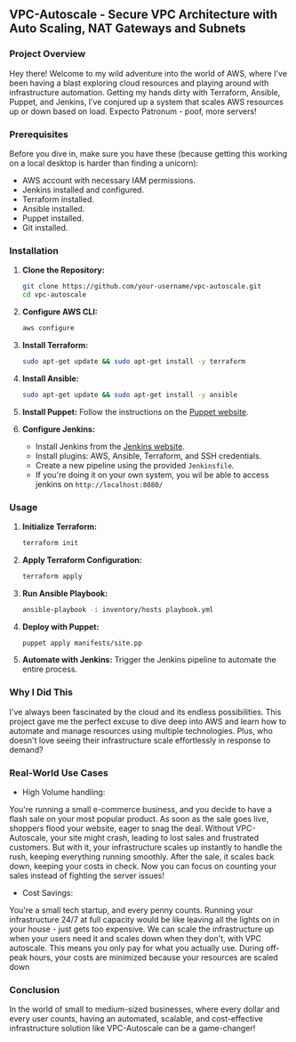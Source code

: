 ## VPC-Autoscale - Secure VPC Architecture with Auto Scaling, NAT Gateways and Subnets

### Project Overview

Hey there! Welcome to my wild adventure into the world of AWS, where I've been having a blast exploring cloud resources and playing around with infrastructure automation. Getting my hands dirty with Terraform, Ansible, Puppet, and Jenkins, I’ve conjured up a system that scales AWS resources up or down based on load. Expecto Patronum - poof, more servers!

### Prerequisites

Before you dive in, make sure you have these (because getting this working on a local desktop is harder than finding a unicorn):
- AWS account with necessary IAM permissions.
- Jenkins installed and configured.
- Terraform installed.
- Ansible installed.
- Puppet installed.
- Git installed.

### Installation

1. **Clone the Repository:**
    ```sh
    git clone https://github.com/your-username/vpc-autoscale.git
    cd vpc-autoscale
    ```

2. **Configure AWS CLI:**
    ```sh
    aws configure
    ```

3. **Install Terraform:**
    ```sh
    sudo apt-get update && sudo apt-get install -y terraform
    ```

5. **Install Ansible:**
    ```sh
    sudo apt-get update && sudo apt-get install -y ansible
    ```

6. **Install Puppet:**
    Follow the instructions on the [Puppet website](https://puppet.com/docs/puppet/latest/installing_and_upgrading.html).

7. **Configure Jenkins:**
    - Install Jenkins from the [Jenkins website](https://www.jenkins.io/download/).
    - Install plugins: AWS, Ansible, Terraform, and SSH credentials.
    - Create a new pipeline using the provided `Jenkinsfile`.
    - If you're doing it on your own system, you wil be able to access jenkins on `http://localhost:8080/`

### Usage

1. **Initialize Terraform:**
    ```sh
    terraform init
    ```

2. **Apply Terraform Configuration:**
    ```sh
    terraform apply
    ```

3. **Run Ansible Playbook:**
    ```sh
    ansible-playbook -i inventory/hosts playbook.yml
    ```

4. **Deploy with Puppet:**
    ```sh
    puppet apply manifests/site.pp
    ```

5. **Automate with Jenkins:**
    Trigger the Jenkins pipeline to automate the entire process.

### Why I Did This

I've always been fascinated by the cloud and its endless possibilities. This project gave me the perfect excuse to dive deep into AWS and learn how to automate and manage resources using multiple technologies. Plus, who doesn't love seeing their infrastructure scale effortlessly in response to demand?

### Real-World Use Cases
- High Volume handling:

You're running a small e-commerce business, and you decide to have a flash sale on your most popular product. As soon as the sale goes live, shoppers flood your website, eager to snag the deal. Without VPC-Autoscale, your site might crash, leading to lost sales and frustrated customers. But with it, your infrastructure scales up instantly to handle the rush, keeping everything running smoothly. After the sale, it scales back down, keeping your costs in check. Now you can focus on counting your sales instead of fighting the server issues!
- Cost Savings:

You're a small tech startup, and every penny counts. Running your infrastructure 24/7 at full capacity would be like leaving all the lights on in your house - just gets too expensive. We can scale the infrastructure up when your users need it and scales down when they don't, with VPC autoscale. This means you only pay for what you actually use. During off-peak hours, your costs are minimized because your resources are scaled down

### Conclusion
In the world of small to medium-sized businesses, where every dollar and every user counts, having an automated, scalable, and cost-effective infrastructure solution like VPC-Autoscale can be a game-changer!
